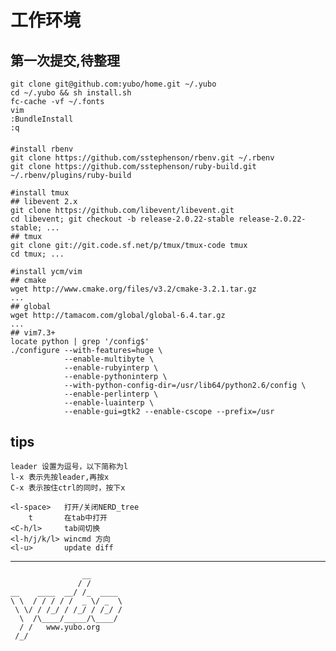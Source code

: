 # 工作环境

## 第一次提交,待整理

    git clone git@github.com:yubo/home.git ~/.yubo
    cd ~/.yubo && sh install.sh
    fc-cache -vf ~/.fonts
    vim
    :BundleInstall
    :q

####
	#install rbenv
    git clone https://github.com/sstephenson/rbenv.git ~/.rbenv
    git clone https://github.com/sstephenson/ruby-build.git ~/.rbenv/plugins/ruby-build

	#install tmux
	## libevent 2.x
	git clone https://github.com/libevent/libevent.git 
	cd libevent; git checkout -b release-2.0.22-stable release-2.0.22-stable; ...
	## tmux
	git clone git://git.code.sf.net/p/tmux/tmux-code tmux
	cd tmux; ...

	#install ycm/vim
	## cmake
	wget http://www.cmake.org/files/v3.2/cmake-3.2.1.tar.gz
	...
	## global 
	wget http://tamacom.com/global/global-6.4.tar.gz
	...
	## vim7.3+
	locate python | grep '/config$'
	./configure --with-features=huge \
	            --enable-multibyte \
	            --enable-rubyinterp \
	            --enable-pythoninterp \
	            --with-python-config-dir=/usr/lib64/python2.6/config \
	            --enable-perlinterp \
	            --enable-luainterp \
	            --enable-gui=gtk2 --enable-cscope --prefix=/usr

## tips        

	leader 设置为逗号，以下简称为l
	l-x 表示先按leader,再按x
	C-x 表示按住ctrl的同时，按下x

	<l-space>	打开/关闭NERD_tree
		t		在tab中打开
	<C-h/l>		tab间切换
	<l-h/j/k/l> wincmd 方向
	<l-u>		update diff


---
                    __
                   / /
    __    ____  __/ /_  ____ 
    \ \  / / / / /  _ \/ _  \
     \ \/ / /_/ / /_/ / /_/ /
      \  /\____/_____/\____/
      / /   www.yubo.org
     /_/
